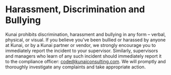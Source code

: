 # Harassment, Discrimination and Bullying
Kunai prohibits discrimination, harassment and bullying in any form – verbal, physical, or visual. If you believe you’ve been bullied or harassed by anyone at Kunai, or by a Kunai partner or vendor, we strongly encourage you to immediately report the incident to your supervisor. Similarly, supervisors and managers who learn of any such incident should immediately report it to the compliance officer: code@kunaiconsulting.com. We will promptly and thoroughly investigate any complaints and take appropriate action.
